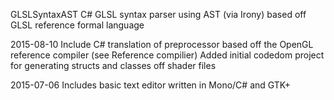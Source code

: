 GLSLSyntaxAST
C# GLSL syntax parser using AST (via Irony) based off GLSL reference formal language

2015-08-10
Include C# translation of preprocessor based off the OpenGL reference compiler (see Reference compilier)
Added initial codedom project for generating structs and classes off shader files


2015-07-06
Includes basic text editor written in Mono/C# and GTK+
